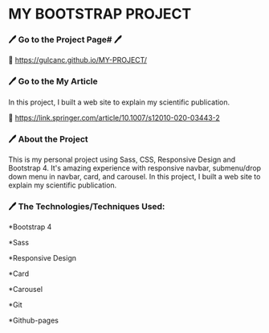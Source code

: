# MY BOOTSTRAP PROJECT

### :pen: Go to the Project Page# :pen:
 :link: https://gulcanc.github.io/MY-PROJECT/

### :pen: Go to the My Article
In this project, I built a web site to explain my scientific publication.

 :link: https://link.springer.com/article/10.1007/s12010-020-03443-2

### :pen: About the Project
This is my personal project using Sass, CSS, Responsive Design and Bootstrap 4. 
It's amazing experience with responsive navbar, submenu/drop down menu in navbar, card, and carousel.
In this project, I built a web site to explain my scientific publication.

### :pen: The Technologies/Techniques Used:

*Bootstrap 4

*Sass

*Responsive Design

*Card

*Carousel

*Git

*Github-pages
